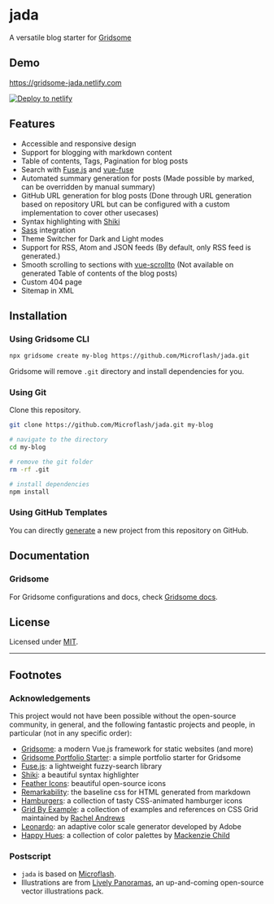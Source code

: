 # jada 

A versatile blog starter for [Gridsome](https://gridsome.org/)

## Demo

<https://gridsome-jada.netlify.com>

[![Deploy to netlify](https://www.netlify.com/img/deploy/button.svg)](https://app.netlify.com/start/deploy?repository=https://github.com/Microflash/jada)

## Features

- Accessible and responsive design
- Support for blogging with markdown content
- Table of contents, Tags, Pagination for blog posts
- Search with [Fuse.js](https://fusejs.io/) and [vue-fuse](https://github.com/shayneo/vue-fuse)
- Automated summary generation for posts (Made possible by marked, can be overridden by manual summary)
- GitHub URL generation for blog posts (Done through URL generation based on repository URL but can be configured with a custom implementation to cover other usecases)
- Syntax highlighting with [Shiki](https://github.com/octref/shiki)
- [Sass](https://sass-lang.com/) integration
- Theme Switcher for Dark and Light modes
- Support for RSS, Atom and JSON feeds (By default, only RSS feed is generated.)
- Smooth scrolling to sections with [vue-scrollto](https://github.com/rigor789/vue-scrollTo) (Not available on generated Table of contents of the blog posts)
- Custom 404 page
- Sitemap in XML

## Installation

### Using Gridsome CLI

```sh
npx gridsome create my-blog https://github.com/Microflash/jada.git
```

Gridsome will remove `.git` directory and install dependencies for you.

### Using Git

Clone this repository.

```sh
git clone https://github.com/Microflash/jada.git my-blog

# navigate to the directory
cd my-blog

# remove the git folder
rm -rf .git

# install dependencies
npm install
```

### Using GitHub Templates

You can directly [generate](https://github.com/Microflash/jada/generate) a new project from this repository on GitHub.

## Documentation

### Gridsome

For Gridsome configurations and docs, check [Gridsome docs](https://gridsome.org/docs/).

## License

Licensed under [MIT](https://github.com/Microflash/microflash.github.io/blob/release/LICENSE.md).

---

## Footnotes

### Acknowledgements
 
This project would not have been possible without the open-source community, in general, and the following fantastic projects and people, in particular (not in any specific order):

- [Gridsome](https://gridsome.org/): a modern Vue.js framework for static websites (and more)
- [Gridsome Portfolio Starter](https://github.com/drehimself/gridsome-portfolio-starter): a simple portfolio starter for Gridsome 
- [Fuse.js](https://fusejs.io/): a lightweight fuzzy-search library
- [Shiki](https://github.com/octref/shiki): a beautiful syntax highlighter
- [Feather Icons](https://feathericons.com/): beautiful open-source icons
- [Remarkability](https://mflash.dev/remarkability/): the baseline css for HTML generated from markdown
- [Hamburgers](https://github.com/jonsuh/hamburgers): a collection of tasty CSS-animated hamburger icons
- [Grid By Example](https://gridbyexample.com/): a collection of examples and references on CSS Grid maintained by [Rachel Andrews](https://rachelandrew.co.uk/)
- [Leonardo](https://github.com/adobe/leonardo): an adaptive color scale generator developed by Adobe
- [Happy Hues](https://www.happyhues.co/): a collection of color palettes by [Mackenzie Child](https://www.mackenziechild.me/)

### Postscript

- `jada` is based on [Microflash](https://github.com/Microflash/microflash.github.io).
- Illustrations are from [Lively Panoramas](https://github.com/Microflash/lively-panoramas), an up-and-coming open-source vector illustrations pack.
